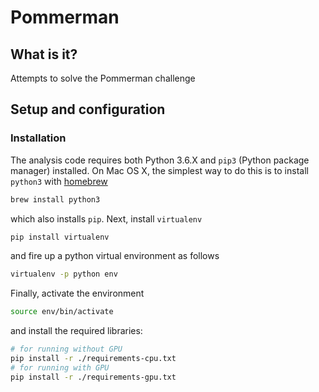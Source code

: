 # Pommerman

## What is it?
Attempts to solve the Pommerman challenge

## Setup and configuration

### Installation
The analysis code requires both Python 3.6.X and `pip3` (Python package manager) installed.  On Mac OS X, the simplest way to do this is to install `python3` with [homebrew](https://brew.sh/)
```bash
brew install python3
```
which also installs `pip`. Next, install `virtualenv`
```bash
pip install virtualenv
```
and fire up a python virtual environment as follows
```bash
virtualenv -p python env
```
Finally, activate the environment
```bash
source env/bin/activate
```
and install the required libraries:
```bash
# for running without GPU
pip install -r ./requirements-cpu.txt
# for running with GPU
pip install -r ./requirements-gpu.txt
```